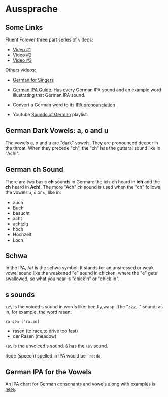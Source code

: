 # Aussprache

## Some Links

Fluent Forever three part series of videos:

- [Video #1](https://www.youtube.com/watch?v=mzrLZi6fipA)
- [Video #2](https://www.youtube.com/watch?v=kEHfUKJ_yms)
- [Video #3](https://www.youtube.com/watch?v=Pg2NMEONKxk)

Others videos:

- [German for Singers](https://www.youtube.com/@GermanforSingers)

- [German IPA Guide](https://blog.collinsdictionary.com/ipa-pronunciation-guide-german/). Has every German IPA sound and an example word
  illustrating that German IPA sound.

- Convert a German word to its [IPA pronounciation](https://unalengua.com/ipa?ttsLocale=de-DE&voiceId=Marlene&sl=de)

- Youtube [Sounds of German](https://www.youtube.com/playlist?list=PLM9N2zvFTBQ-ZEbNEiOQh1mtYTQ9Ybk4a) playlist. 

## German Dark Vowels: a, o and u

The vowels a, o and u are "dark" vowels. They are pronounced deeper in the throat. When they precede "ch", the "ch" has
the guttaral sound like in "Ach!".

## German ch Sound

There are two basic **ch** sounds in German: the ich-ch heard in **ich** and the **ch** heard in **Ach!**. The more "Ach" *ch* sound is used
when the "ch" follows the vowels `a`, `o` or `u`, like in:

- auch
- Buch
- besucht
- acht
- achtzig
- hoch
- Hochzeit
- Loch

## Schwa

In the IPA, /ə/ is the schwa symbol. It stands for an unstressed or weak vowel sound like the weakened "e" sound in chicken, where the "e" gets
swallowed, so what you hear is "chick'n" or "chick'in".

## s sounds

`\z\` is the voiced s sound in words like: bee,fly,wasp. The "zzz..." sound; as in, for example, the word rasen:

`ra·sen [ˈra:zn̩]`

- rasen (to race,to drive too fast)
- der Rasen (meadow)

`\s\` is the unvoiced s sound. `ß` has the `\s\` sound.

Rede (speech) spelled in IPA would be `'re:də`

## German IPA for the Vowels

An IPA chart for German consonants and vowels along with examples is [here](https://en.wikipedia.org/wiki/Help:IPA/Standard_German). 
